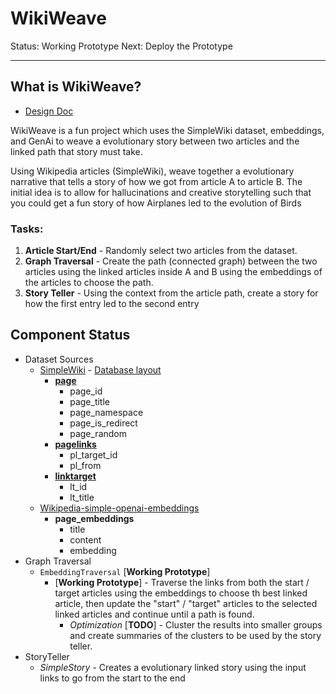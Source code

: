 # WikiWeave

Status: Working Prototype
Next: Deploy the Prototype

---

## What is WikiWeave?
* [Design Doc](https://docs.google.com/document/d/144tdxfU6lMPpJtF4ucBPg4v8PdUMpRt4-3NCaa5RU-w/edit?usp=sharing)

WikiWeave is a fun project which uses the SimpleWiki dataset, embeddings, and GenAi to weave a
evolutionary story between two articles and the linked path that story must take.

Using Wikipedia articles (SimpleWiki), weave together a evolutionary narrative that tells a story of how we got from article A to article B. The initial idea is to allow for hallucinations and creative storytelling such that you could get a fun story of how Airplanes led to the evolution of Birds

### Tasks:
1) **Article Start/End** - Randomly select two articles from the dataset.
1) **Graph Traversal** - Create the path (connected graph) between the two articles using the linked articles inside A and B using the embeddings of the articles to choose the path.
1) **Story Teller** - Using the context from the article path, create a story for how the first entry led to the second entry

## Component Status

* Dataset Sources
  * [SimpleWiki](https://dumps.wikimedia.org/simplewiki/) - [Database layout](https://www.mediawiki.org/wiki/Manual:Database_layout)
    * **[page](https://www.mediawiki.org/wiki/Manual:Page_table)**
      * page_id
      * page_title
      * page_namespace
      * page_is_redirect
      * page_random
    * **[pagelinks](https://www.mediawiki.org/wiki/Manual:Pagelinks_table)**
      * pl_target_id
      * pl_from
    * **[linktarget](https://www.mediawiki.org/wiki/Manual:Linktarget_table)**
      * lt_id
      * lt_title
  * [Wikipedia-simple-openai-embeddings](https://www.kaggle.com/datasets/stephanst/wikipedia-simple-openai-embeddings)
    * **page_embeddings**
      * title
      * content
      * embedding
* Graph Traversal
  * `EmbeddingTraversal` [**Working Prototype**]
    * [**Working Prototype**] - Traverse the links from both the start / target articles using the embeddings to choose th best linked article, then update the "start" / "target" articles to the selected linked articles and continue until a path is found.
      * *Optimization* [**TODO**] - Cluster the results into smaller groups and create summaries of the clusters to be used by the story teller.
* StoryTeller
  * *SimpleStory* - Creates a evolutionary linked story using the input links to go from the start to the end

